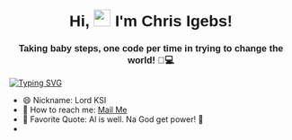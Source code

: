 <h1 align="center" style="font-family: 'Poppins', sans-serif;">
  Hi, <img src="https://raw.githubusercontent.com/MartinHeinz/MartinHeinz/master/wave.gif" width="30px" height="30px"> I'm Chris Igebs!
</h1>

<h3 align="center" style="font-family: 'Poppins', sans-serif;">
  Taking baby steps, one code per time in trying to change the world! 👣💻
</h3>


[![Typing SVG](https://readme-typing-svg.demolab.com?font=Poppins&weight=600&center=true&vCenter=true&width=1000&size=30&lines=Software+Engineer+-+Frontend;UI/UX+Designer;Virtual+Assitant;CyberSecurity)](https://git.io/typing-svg)

- 😄 Nickname: Lord KSI
- 📧 How to reach me: [Mail Me](mailto:Krissigebs@gmail.com)
- 📜 Favorite Quote:  Al is well. Na God get power! 💪
- 

